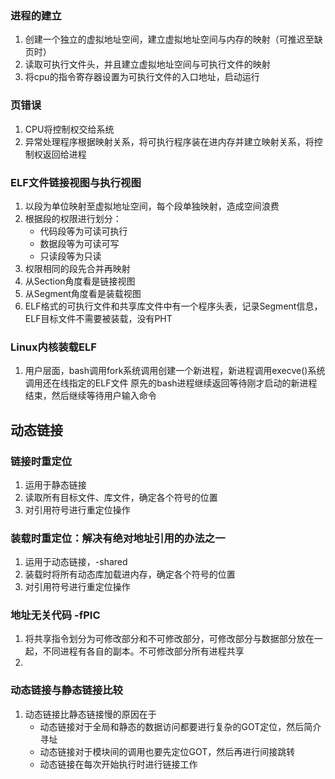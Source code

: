 

### 进程的建立
1. 创建一个独立的虚拟地址空间，建立虚拟地址空间与内存的映射（可推迟至缺页时）
2. 读取可执行文件头，并且建立虚拟地址空间与可执行文件的映射
3. 将cpu的指令寄存器设置为可执行文件的入口地址，启动运行


### 页错误
1. CPU将控制权交给系统
2. 异常处理程序根据映射关系，将可执行程序装在进内存并建立映射关系，将控制权返回给进程

### ELF文件链接视图与执行视图
1. 以段为单位映射至虚拟地址空间，每个段单独映射，造成空间浪费
2. 根据段的权限进行划分：
    - 代码段等为可读可执行
    - 数据段等为可读可写
    - 只读段等为只读
3. 权限相同的段先合并再映射
4. 从Section角度看是链接视图
5. 从Segment角度看是装载视图
6. ELF格式的可执行文件和共享库文件中有一个程序头表，记录Segment信息，ELF目标文件不需要被装载，没有PHT

### Linux内核装载ELF
1. 用户层面，bash调用fork系统调用创建一个新进程，新进程调用execve()系统调用还在线指定的ELF文件
   原先的bash进程继续返回等待刚才启动的新进程结束，然后继续等待用户输入命令



## 动态链接
### 链接时重定位
1. 运用于静态链接
2. 读取所有目标文件、库文件，确定各个符号的位置
3. 对引用符号进行重定位操作

### 装载时重定位：解决有绝对地址引用的办法之一
1. 运用于动态链接，-shared
2. 装载时将所有动态库加载进内存，确定各个符号的位置
3. 对引用符号进行重定位操作

### 地址无关代码 -fPIC
1. 将共享指令划分为可修改部分和不可修改部分，可修改部分与数据部分放在一起，不同进程有各自的副本。不可修改部分所有进程共享
2. 

### 动态链接与静态链接比较
1. 动态链接比静态链接慢的原因在于
    - 动态链接对于全局和静态的数据访问都要进行复杂的GOT定位，然后简介寻址
    - 动态链接对于模块间的调用也要先定位GOT，然后再进行间接跳转
    - 动态链接在每次开始执行时进行链接工作

